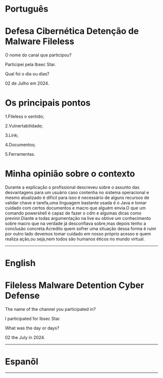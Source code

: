# Português 

# Defesa Cibernética Detenção de Malware Fileless

O nome do canal que participou?

Participei pela Ibsec Star.

Qual foi o dia ou dias?

02 de Julho em 2024.

# Os principais pontos

1.Fileless o sentido;

2.Vulnertabilidade;

3.Link;

4.Documentos;

5.Ferramentas.



# Minha opinião sobre o contexto

<p>Durante a explicação o profissional descreveu sobre o assunto das desvantagens para um usuário caso contenha no sistema operacional  e mesmo atualizado é difícil para isso 
é necessário de  alguns recursos  de validar chave e tarefa,uma linguagem bastante usada é  o Java e tomar cuidado com certos documentos e macro que alguém envia.O que um comando powershell é capaz de fazer o cdm e algumas dicas como previnir.Diante a  todas argumentação na live eu obtive um conhecimento sobre macro que na verdade já desconfiava sobre,mas depois tenho a conclusão concreta.Acredito quem sofrer uma situação dessa forma é ruim por outro lado devemos tomar cuidado em nosso próprio acesso e quem realiza ação,ou seja,nem todos são humanos éticos no mundo virtual.</p>







--------------------------------------------------------------------------------------------------------------------------------

# English 

# Fileless Malware Detention Cyber Defense

The name of the channel you participated in?

I participated for Ibsec Star.

What was the day or days?

02 the July in 2024.



--------------------------------------------------------------------------------------------------------------------------------

# Espanõl 




--------------------------------------------------------------------------------------------------------------------------------


